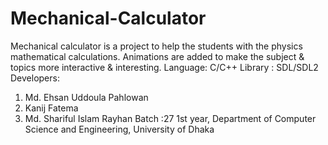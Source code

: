 # Mechanical-Calculator
Mechanical calculator is a project to help the students with the physics mathematical calculations. Animations are added to make the subject & topics  more interactive & interesting.
Language: C/C++
Library : SDL/SDL2
Developers:
1. Md. Ehsan Uddoula Pahlowan
2. Kanij Fatema
3. Md. Shariful Islam Rayhan
Batch :27
1st year,
Department of Computer Science and Engineering, 
University of Dhaka
